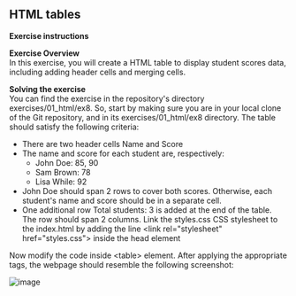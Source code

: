 ## HTML tables

**Exercise instructions**

**Exercise Overview**  
In this exercise, you will create a HTML table to display student scores data, including adding header cells and merging cells.

**Solving the exercise**  
You can find the exercise in the repository's directory exercises/01_html/ex8. So, start by making sure you are in your local clone of the Git repository, and in its exercises/01_html/ex8 directory. The table should satisfy the following criteria:

  - There are two header cells Name and Score
  - The name and score for each student are, respectively:
    - John Doe: 85, 90
    - Sam Brown: 78
    - Lisa While: 92
  - John Doe should span 2 rows to cover both scores. Otherwise, each student's name and score should be in a separate cell.
  - One additional row Total students: 3 is added at the end of the table. The row should span 2 columns.
Link the styles.css CSS stylesheet to the index.html by adding the line \<link rel="stylesheet" href="styles.css"\> inside the head element

Now modify the code inside \<table\> element. After applying the appropriate tags, the webpage should resemble the following screenshot:

![image](https://github.com/user-attachments/assets/3644b601-67a5-41a0-9bfb-0bb47ef2dd22)
